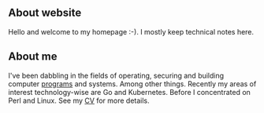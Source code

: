 ## About website

Hello and welcome to my homepage :-). I mostly keep technical notes here.

## About me

I've been dabbling in the fields of operating, securing and building computer [programs](https://github.com/jreisinger) and systems. Among other things. Recently my areas of interest technology-wise are Go and Kubernetes. Before I concentrated on Perl and Linux. See my [CV](cv) for more details.
